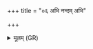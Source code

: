 +++
title = "०६ अभि नन्दम् अभि"

+++
<details><summary>मूलम् (GR)</summary>

अभि नन्दम् अभि मोदम्  
अभि दर्पं कृणोमि ते ।  
आ ते भगं वर्तयताम्  
अश्विना पुष्करस्रजा ॥
</details>